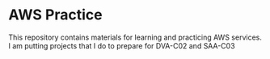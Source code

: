 # AWS Practice

This repository contains materials for learning and practicing AWS services. I am putting projects that I do to prepare for DVA-C02 and SAA-C03
